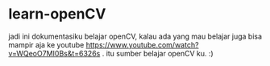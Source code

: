 # learn-openCV
jadi ini dokumentasiku belajar openCV, kalau ada yang mau belajar juga bisa mampir aja ke youtube https://www.youtube.com/watch?v=WQeoO7MI0Bs&t=6326s . itu sumber belajar openCV ku. :)
